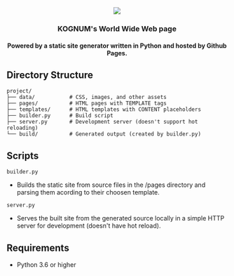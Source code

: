 <div align="center">
    <img src="https://github.com/user-attachments/assets/a179e0ff-6f25-4623-a20c-19ac8f68f02f"">
    <h3>KOGNUM's World Wide Web page</h3>
    <h4>Powered by a static site generator written in Python and hosted by Github Pages.</h4>
</div>

## Directory Structure

```
project/
├── data/           # CSS, images, and other assets
├── pages/          # HTML pages with TEMPLATE tags
├── templates/      # HTML templates with CONTENT placeholders
├── builder.py      # Build script
├── server.py       # Development server (doesn't support hot reloading)
└── build/          # Generated output (created by builder.py)
```

## Scripts

`builder.py`
- Builds the static site from source files in the /pages directory and parsing them acording to their choosen template.
  
`server.py`
- Serves the built site from the generated source locally in a simple HTTP server for development (doesn't have hot reload).

## Requirements

- Python 3.6 or higher
